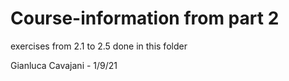 # Course-information from part 2

exercises from 2.1 to 2.5 done in this folder

Gianluca Cavajani - 1/9/21
